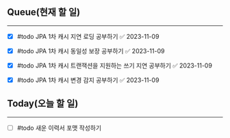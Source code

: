 ## Queue(현재 할 일)
---   
- [x] #todo JPA 1차 캐시 지연 로딩 공부하기 ✅ 2023-11-09
- [x] #todo JPA 1차 캐시 동일성 보장 공부하기 ✅ 2023-11-09
- [x] #todo JPA 1차 캐시 트랜잭션을 지원하는 쓰기 지연 공부하기 ✅ 2023-11-09
- [x] #todo JPA 1차 캐시 변경 감지 공부하기 ✅ 2023-11-09


## Today(오늘 할 일)
---   

- [ ] #todo 새운 이력서 포맷 작성하기